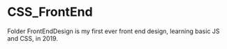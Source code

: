 # CSS_FrontEnd

Folder FrontEndDesign is my first ever front end design, learning basic JS and CSS, in 2019.
